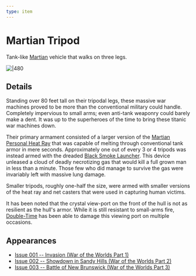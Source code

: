 ```yaml
---
type: item
---
```

# Martian Tripod

Tank-like [Martian](/npcs/foes/martians/Martian.md) vehicle that walks on three legs.

![|480](https://i.pinimg.com/originals/f2/6d/e1/f26de1d5732cbca2d4de1f5452542500.jpg)

## Details
Standing over 80 feet tall on their tripodal legs, these massive war machines proved to be more than the conventional military could handle.  Completely impervious to small arms; even anti-tank weaponry could barely make a dent.  It was up to the superheroes of the time to bring these titanic war machines down.

Their primary armament consisted of a larger version of the [Martian Personal Heat Ray](Martian_Heat_Ray.md) that was capable of melting through conventional tank armor in mere seconds.  Approximately one out of every 3 or 4 tripods was instead armed with the dreaded [Black Smoke Launcher](Black_Smoke_Launcher.md).  This device unleased a cloud of deadly necrotizing gas that would kill a full grown man in less than a minute.  Those few who did manage to survive the gas were invariably left with massive lung damage.

Smaller tripods, roughly one-half the size, were armed with smaller versions of the heat ray and net casters that were used in capturing human victims.

It has been noted that the crystal view-port on the front of the hull is not as resilient as the hull's armor.  While it is still resistant to small-arms fire, [Double-Time](/player_characters/Double_Time.md) has been able to damage this viewing port on multiple occasions.

## Appearances
- [Issue 001 -- Invasion (War of the Worlds Part 1)](/sessions/Issue-001.md)
- [Issue 002 -- Showdown in Sandy Hills (War of the Worlds Part 2)](sessions/Issue-002.md)
- [Issue 003 -- Battle of New Brunswick (War of the Worlds Part 3)](sessions/Issue-003.md)

<!--
Various militaries have a few intact versions of these war machines and are attempting to reverse-engineer them.

Germany and Russia are the furthest along.

Germany has started retrofitting a few tanks with additional armor pulled from the tripods and they have a few tanks with heat cannon attached.  However, they only have enough power the fire the cannon a few times.

Russians have made similar strides, though they've not been as successful with the cannon.

The U.S. has managed to re-form some of the Martian armor into personal body armor for their super soldier program.
-->
